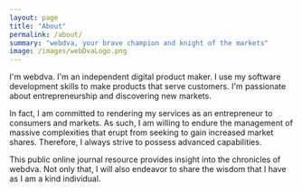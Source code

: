 ```yaml
---
layout: page
title: "About"
permalink: /about/
summary: "webdva, your brave champion and knight of the markets"
image: /images/webDvaLogo.png
---
```


I'm webdva. I'm an independent digital product maker. I use my software development skills to make products that serve customers. I'm passionate about entrepreneurship and discovering new markets.

In fact, I am committed to rendering my services as an entrepreneur to consumers and markets. As such, I am willing to endure the management of massive complexities that erupt from seeking to gain increased market shares. Therefore, I always strive to possess advanced capabilities.

This public online journal resource provides insight into the chronicles of webdva. Not only that, I will also endeavor to share the wisdom that I have as I am a kind individual.